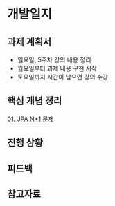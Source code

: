 # 개발일지

## 과제 계획서
- 일요일, 5주차 강의 내용 정리
- 월요일부터 과제 내용 구현 시작
- 토요일까지 시간이 남으면 강의 수강

## 핵심 개념 정리

[01. JPA N+1 문제](./resources/markdown-1.md)

## 진행 상황

## 피드백

## 참고자료

